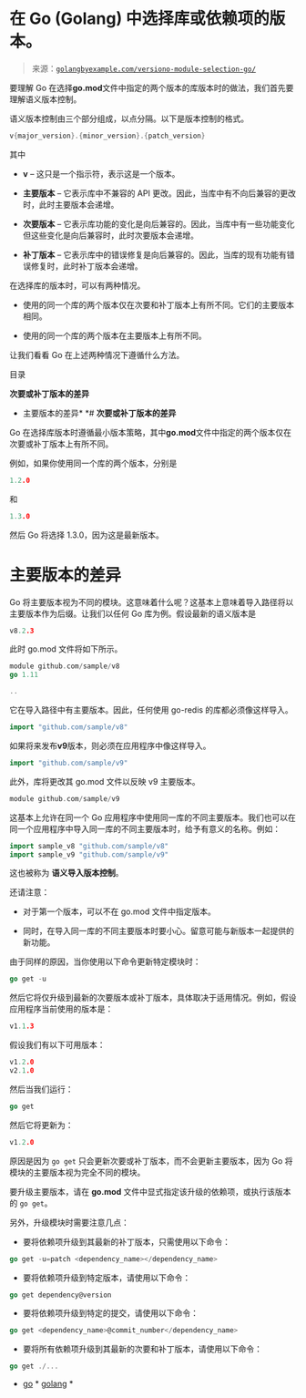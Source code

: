 <!--yml

分类：未分类

日期：2024-10-13 06:29:23

-->

# 在 Go (Golang) 中选择库或依赖项的版本。

> 来源：[`golangbyexample.com/versiono-module-selection-go/`](https://golangbyexample.com/versiono-module-selection-go/)

要理解 Go 在选择**go.mod**文件中指定的两个版本的库版本时的做法，我们首先要理解语义版本控制。

语义版本控制由三个部分组成，以点分隔。以下是版本控制的格式。

```go
v{major_version}.{minor_version}.{patch_version}
```

其中

+   **v** – 这只是一个指示符，表示这是一个版本。

+   **主要版本** – 它表示库中不兼容的 API 更改。因此，当库中有不向后兼容的更改时，此时主要版本会递增。

+   **次要版本** – 它表示库功能的变化是向后兼容的。因此，当库中有一些功能变化但这些变化是向后兼容时，此时次要版本会递增。

+   **补丁版本** – 它表示库中的错误修复是向后兼容的。因此，当库的现有功能有错误修复时，此时补丁版本会递增。

在选择库的版本时，可以有两种情况。

+   使用的同一个库的两个版本仅在次要和补丁版本上有所不同。它们的主要版本相同。

+   使用的同一个库的两个版本在主要版本上有所不同。

让我们看看 Go 在上述两种情况下遵循什么方法。

目录

**次要或补丁版本的差异**

+   主要版本的差异*  *# **次要或补丁版本的差异**

Go 在选择库版本时遵循最小版本策略，其中**go.mod**文件中指定的两个版本仅在次要或补丁版本上有所不同。

例如，如果你使用同一个库的两个版本，分别是

```go
1.2.0
```

和

```go
1.3.0
```

然后 Go 将选择 1.3.0，因为这是最新版本。

# **主要版本的差异**

Go 将主要版本视为不同的模块。这意味着什么呢？这基本上意味着导入路径将以主要版本作为后缀。让我们以任何 Go 库为例。假设最新的语义版本是

```go
v8.2.3
```

此时 go.mod 文件将如下所示。

```go
module github.com/sample/v8
go 1.11

..
```

它在导入路径中有主要版本。因此，任何使用 go-redis 的库都必须像这样导入。

```go
import "github.com/sample/v8"
```

如果将来发布**v9**版本，则必须在应用程序中像这样导入。

```go
import "github.com/sample/v9"
```

此外，库将更改其 go.mod 文件以反映 v9 主要版本。

```go
module github.com/sample/v9
```

这基本上允许在同一个 Go 应用程序中使用同一库的不同主要版本。我们也可以在同一个应用程序中导入同一库的不同主要版本时，给予有意义的名称。例如：

```go
import sample_v8 "github.com/sample/v8"
import sample_v9 "github.com/sample/v9"
```

这也被称为 **语义导入版本控制**。

还请注意：

+   对于第一个版本，可以不在 go.mod 文件中指定版本。

+   同时，在导入同一库的不同主要版本时要小心。留意可能与新版本一起提供的新功能。

由于同样的原因，当你使用以下命令更新特定模块时：

```go
go get -u
```

然后它将仅升级到最新的次要版本或补丁版本，具体取决于适用情况。例如，假设应用程序当前使用的版本是：

```go
v1.1.3
```

假设我们有以下可用版本：

```go
v1.2.0
v2.1.0
```

然后当我们运行：

```go
go get
```

然后它将更新为：

```go
v1.2.0
```

原因是因为 `go get` 只会更新次要或补丁版本，而不会更新主要版本，因为 Go 将模块的主要版本视为完全不同的模块。

要升级主要版本，请在 **go.mod** 文件中显式指定该升级的依赖项，或执行该版本的 `go get`。

另外，升级模块时需要注意几点：

+   要将依赖项升级到其最新的补丁版本，只需使用以下命令：

```go
go get -u=patch <dependency_name></dependency_name>
```

+   要将依赖项升级到特定版本，请使用以下命令：

```go
go get dependency@version
```

+   要将依赖项升级到特定的提交，请使用以下命令：

```go
go get <dependency_name>@commit_number</dependency_name>
```

+   要将所有依赖项升级到其最新的次要和补丁版本，请使用以下命令：

```go
go get ./...
```

+   [go](https://golangbyexample.com/tag/go/) *   [golang](https://golangbyexample.com/tag/golang/) *
